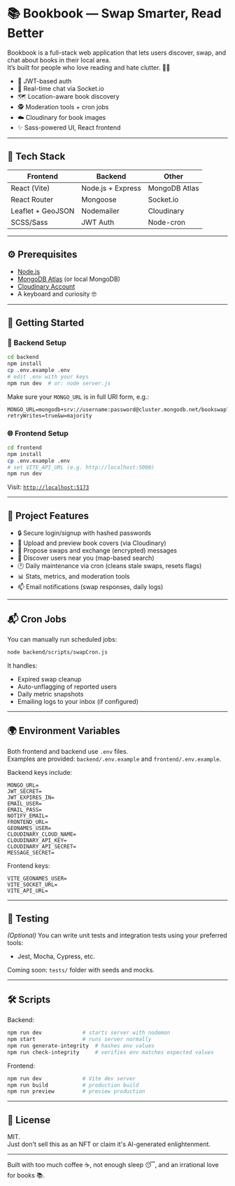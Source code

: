# 📚 Bookbook — Swap Smarter, Read Better

Bookbook is a full-stack web application that lets users discover, swap, and chat about books in their local area.  
It’s built for people who love reading and hate clutter. 🧠💥

- 🔐 JWT-based auth
- 💬 Real-time chat via Socket.io
- 🗺️ Location-aware book discovery
- 🕵️ Moderation tools + cron jobs
- ☁️ Cloudinary for book images
- ✨ Sass-powered UI, React frontend

---

## 🔧 Tech Stack

| Frontend         | Backend              | Other                  |
|------------------|----------------------|------------------------|
| React (Vite)     | Node.js + Express    | MongoDB Atlas          |
| React Router     | Mongoose             | Socket.io              |
| Leaflet + GeoJSON| Nodemailer           | Cloudinary             |
| SCSS/Sass        | JWT Auth             | Node-cron              |

---

## ⚙️ Prerequisites

- [Node.js](https://nodejs.org/)
- [MongoDB Atlas](https://www.mongodb.com/cloud/atlas) (or local MongoDB)
- [Cloudinary Account](https://cloudinary.com/)
- A keyboard and curiosity 🤓

---

## 🚀 Getting Started

### 📁 Backend Setup

```bash
cd backend
npm install
cp .env.example .env
# edit .env with your keys
npm run dev  # or: node server.js
```

Make sure your `MONGO_URL` is in full URI form, e.g.:

```env
MONGO_URL=mongodb+srv://username:password@cluster.mongodb.net/bookswap?retryWrites=true&w=majority
```

### 🌐 Frontend Setup

```bash
cd frontend
npm install
cp .env.example .env
# set VITE_API_URL (e.g. http://localhost:5000)
npm run dev
```

Visit: [`http://localhost:5173`](http://localhost:5173)

---

## 🧠 Project Features

- 🔒 Secure login/signup with hashed passwords
- 📸 Upload and preview book covers (via Cloudinary)
- 💌 Propose swaps and exchange (encrypted) messages 
- 🧭 Discover users near you (map-based search)
- 🕐 Daily maintenance via cron (cleans stale swaps, resets flags)
- 📊 Stats, metrics, and moderation tools
- 📫 Email notifications (swap responses, daily logs)

---

## 📬 Cron Jobs

You can manually run scheduled jobs:

```bash
node backend/scripts/swapCron.js
```

It handles:
- Expired swap cleanup
- Auto-unflagging of reported users
- Daily metric snapshots
- Emailing logs to your inbox (if configured)

---

## 🌍 Environment Variables

Both frontend and backend use `.env` files.  
Examples are provided: `backend/.env.example` and `frontend/.env.example`.

Backend keys include:

```env
MONGO_URL=
JWT_SECRET=
JWT_EXPIRES_IN=
EMAIL_USER=
EMAIL_PASS=
NOTIFY_EMAIL=
FRONTEND_URL=
GEONAMES_USER=
CLOUDINARY_CLOUD_NAME=
CLOUDINARY_API_KEY=
CLOUDINARY_API_SECRET=
MESSAGE_SECRET=
```

Frontend keys:

```env
VITE_GEONAMES_USER=
VITE_SOCKET_URL=
VITE_API_URL=
```

---

## 🧪 Testing

_(Optional)_ You can write unit tests and integration tests using your preferred tools:  
- Jest, Mocha, Cypress, etc.

Coming soon: `tests/` folder with seeds and mocks.

---

## 🛠️ Scripts

Backend:

```bash
npm run dev             # starts server with nodemon
npm start               # runs server normally
npm run generate-integrity  # hashes env values
npm run check-integrity     # verifies env matches expected values
```

Frontend:

```bash
npm run dev             # Vite dev server
npm run build           # production build
npm run preview         # preview production
```

---

## 📖 License

MIT.  
Just don't sell this as an NFT or claim it's AI-generated enlightenment.

---

Built with too much coffee ☕, not enough sleep 😴, and an irrational love for books 📚.